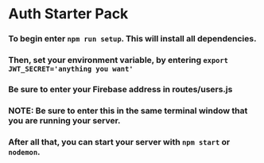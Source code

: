 # Auth Starter Pack

### To begin enter `npm run setup`.  This will install all dependencies.

### Then, set your environment variable, by entering `export JWT_SECRET='anything you want'`
### Be sure to enter your Firebase address in routes/users.js

### NOTE:  Be sure to enter this in the same terminal window that you are running your server.

### After all that, you can start your server with `npm start` or `nodemon`.
